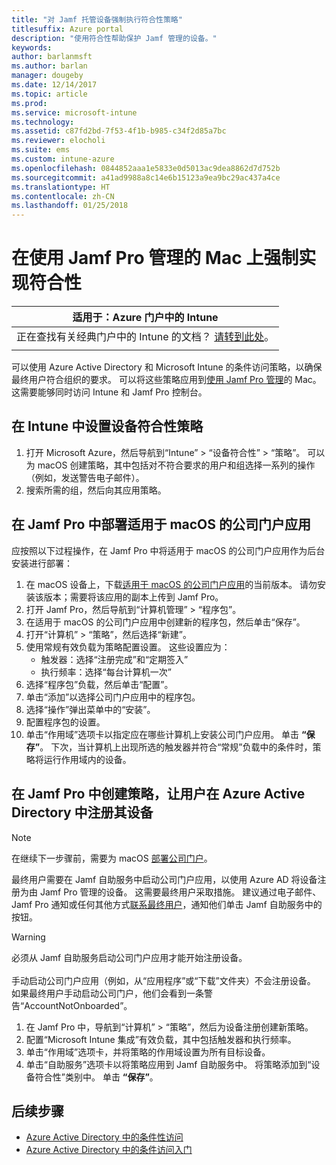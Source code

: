 ```yaml
---
title: "对 Jamf 托管设备强制执行符合性策略"
titlesuffix: Azure portal
description: "使用符合性帮助保护 Jamf 管理的设备。"
keywords: 
author: barlanmsft
ms.author: barlan
manager: dougeby
ms.date: 12/14/2017
ms.topic: article
ms.prod: 
ms.service: microsoft-intune
ms.technology: 
ms.assetid: c87fd2bd-7f53-4f1b-b985-c34f2d85a7bc
ms.reviewer: elocholi
ms.suite: ems
ms.custom: intune-azure
ms.openlocfilehash: 0844852aaa1e5833e0d5013ac9dea8862d7d752b
ms.sourcegitcommit: a41ad9988a8c14e6b15123a9ea9bc29ac437a4ce
ms.translationtype: HT
ms.contentlocale: zh-CN
ms.lasthandoff: 01/25/2018
---
```

# <a name="enforce-compliance-on-macs-managed-with-jamf-pro"></a>在使用 Jamf Pro 管理的 Mac 上强制实现符合性

|适用于：Azure 门户中的 Intune |
|--|
|正在查找有关经典门户中的 Intune 的文档？ [请转到此处](/intune/introduction-intune?toc=/intune-classic/toc.json)。|
| |

可以使用 Azure Active Directory 和 Microsoft Intune 的条件访问策略，以确保最终用户符合组织的要求。 可以将这些策略应用到[使用 Jamf Pro 管理](conditional-access-integrate-jamf.md)的 Mac。 这需要能够同时访问 Intune 和 Jamf Pro 控制台。

## <a name="set-up-device-compliance-policies-in-intune"></a>在 Intune 中设置设备符合性策略

1. 打开 Microsoft Azure，然后导航到“Intune” > “设备符合性” > “策略”。 可以为 macOS 创建策略，其中包括对不符合要求的用户和组选择一系列的操作（例如，发送警告电子邮件）。
2. 搜索所需的组，然后向其应用策略。

## <a name="deploy-the-company-portal-app-for-macos-in-jamf-pro"></a>在 Jamf Pro 中部署适用于 macOS 的公司门户应用

应按照以下过程操作，在 Jamf Pro 中将适用于 macOS 的公司门户应用作为后台安装进行部署：

1. 在 macOS 设备上，下载[适用于 macOS 的公司门户应用](https://go.microsoft.com/fwlink/?linkid=862280)的当前版本。 请勿安装该版本；需要将该应用的副本上传到 Jamf Pro。
2. 打开 Jamf Pro，然后导航到“计算机管理” > “程序包”。
3. 在适用于 macOS 的公司门户应用中创建新的程序包，然后单击“保存”。
4. 打开“计算机” > “策略”，然后选择“新建”。
5. 使用常规有效负载为策略配置设置。 这些设置应为：
   - 触发器：选择“注册完成”和“定期签入”
   - 执行频率：选择“每台计算机一次”
6. 选择“程序包”负载，然后单击“配置”。
7. 单击“添加”以选择公司门户应用中的程序包。
8. 选择“操作”弹出菜单中的“安装”。
9. 配置程序包的设置。
10. 单击“作用域”选项卡以指定应在哪些计算机上安装公司门户应用。 单击 **“保存”**。 下次，当计算机上出现所选的触发器并符合“常规”负载中的条件时，策略将运行作用域内的设备。

## <a name="create-a-policy-in-jamf-pro-to-have-users-register-their-devices-with-azure-active-directory"></a>在 Jamf Pro 中创建策略，让用户在 Azure Active Directory 中注册其设备

> [!NOTE]
> 在继续下一步骤前，需要为 macOS [部署公司门户](conditional-access-assign-jamf.md#require-the-company-portal-app-for-macos)。  

最终用户需要在 Jamf 自助服务中启动公司门户应用，以使用 Azure AD 将设备注册为由 Jamf Pro 管理的设备。 这需要最终用户采取措施。 建议通过电子邮件、Jamf Pro 通知或任何其他方式[联系最终用户](end-user-educate.md)，通知他们单击 Jamf 自助服务中的按钮。

> [!WARNING]
> 必须从 Jamf 自助服务启动公司门户应用才能开始注册设备。 <br><br>手动启动公司门户应用（例如，从“应用程序”或“下载”文件夹）不会注册设备。 如果最终用户手动启动公司门户，他们会看到一条警告“AccountNotOnboarded”。

1. 在 Jamf Pro 中，导航到“计算机” > “策略”，然后为设备注册创建新策略。
2. 配置“Microsoft Intune 集成”有效负载，其中包括触发器和执行频率。
3. 单击“作用域”选项卡，并将策略的作用域设置为所有目标设备。
4. 单击“自助服务”选项卡以将策略应用到 Jamf 自助服务中。 将策略添加到“设备符合性”类别中。 单击 **“保存”**。

## <a name="next-steps"></a>后续步骤

- [Azure Active Directory 中的条件性访问](https://docs.microsoft.com/azure/active-directory/active-directory-conditional-access-azure-portal)
- [Azure Active Directory 中的条件访问入门](https://docs.microsoft.com/azure/active-directory/active-directory-conditional-access-azure-portal-get-started)
